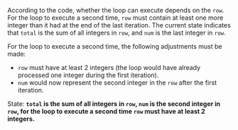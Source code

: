 According to the code, whether the loop can execute depends on the `row`. For the loop to execute a second time, `row` must contain at least one more integer than it had at the end of the last iteration. The current state indicates that `total` is the sum of all integers in `row`, and `num` is the last integer in `row`. 

For the loop to execute a second time, the following adjustments must be made:
- `row` must have at least 2 integers (the loop would have already processed one integer during the first iteration).
- `num` would now represent the second integer in the `row` after the first iteration.

State: **`total` is the sum of all integers in `row`, `num` is the second integer in `row`, for the loop to execute a second time `row` must have at least 2 integers.**